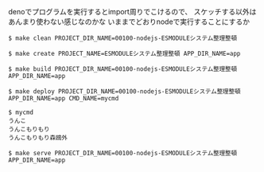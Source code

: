denoでプログラムを実行するとimport周りでこけるので、
スケッチする以外はあんまり使わない感じなのかな
いままでどおりnodeで実行することにするか

```
$ make clean PROJECT_DIR_NAME=00100-nodejs-ESMODULEシステム整理整頓

$ make create PROJECT_NAME=ESMODULEシステム整理整頓 APP_DIR_NAME=app

$ make build PROJECT_DIR_NAME=00100-nodejs-ESMODULEシステム整理整頓 APP_DIR_NAME=app

$ make deploy PROJECT_DIR_NAME=00100-nodejs-ESMODULEシステム整理整頓 APP_DIR_NAME=app CMD_NAME=mycmd

$ mycmd
うんこ
うんこもりもり
うんこもりもり森鴎外

$ make serve PROJECT_DIR_NAME=00100-nodejs-ESMODULEシステム整理整頓 APP_DIR_NAME=app
```
